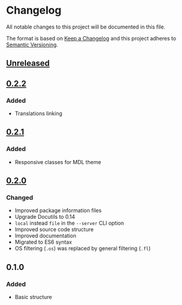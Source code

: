 # Changelog

All notable changes to this project will be documented in this file.

The format is based on [Keep a Changelog](http://keepachangelog.com/en/1.0.0/)
and this project adheres to [Semantic Versioning](http://semver.org/spec/v2.0.0.html).

[Unreleased]: https://github.com/ntrrg/NtDocutils/compare/v0.2.2...HEAD
## [Unreleased][]

[0.2.2]: https://github.com/ntrrg/NtDocutils/compare/v0.2.1...v0.2.2
## [0.2.2][]

### Added

* Translations linking

[0.2.1]: https://github.com/ntrrg/NtDocutils/compare/v0.2.0...v0.2.1
## [0.2.1][]

### Added

* Responsive classes for MDL theme

[0.2.0]: https://github.com/ntrrg/NtDocutils/compare/v0.1.0...v0.2.0
## [0.2.0][]

### Changed

* Improved package information files
* Upgrade Docutils to 0.14
* `local` instead `file` in the `--server` CLI option
* Improved source code structure
* Improved documentation
* Migrated to ES6 syntax
* OS filtering (`.os`) was replaced by general filtering (`.fl`)

## 0.1.0

### Added

* Basic structure
